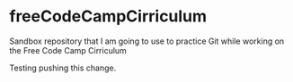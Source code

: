 # freeCodeCampCirriculum
Sandbox repository that I am going to use to practice Git while working on the Free Code Camp Cirriculum

Testing pushing this change.
